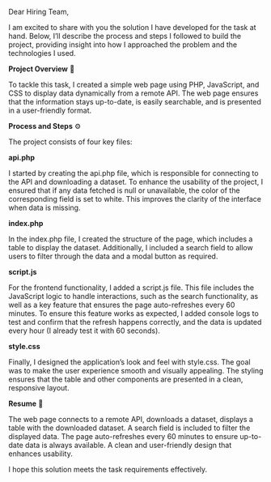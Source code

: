 Dear Hiring Team,

I am excited to share with you the solution I have developed for the task at hand. Below, I’ll describe the process and steps I followed to build the project, providing insight into how I approached the problem and the technologies I used.

**Project Overview** 📂

To tackle this task, I created a simple web page using PHP, JavaScript, and CSS to display data dynamically from a remote API. The web page ensures that the information stays up-to-date, is easily searchable, and is presented in a user-friendly format.

**Process and Steps** ⚙

The project consists of four key files:

**api.php**

I started by creating the api.php file, which is responsible for connecting to the API and downloading a dataset. To enhance the usability of the project, I ensured that if any data fetched is null or unavailable, the color of the corresponding field is set to white. This improves the clarity of the interface when data is missing.

**index.php**

In the index.php file, I created the structure of the page, which includes a table to display the dataset. Additionally, I included a search field to allow users to filter through the data and a modal button as required.

**script.js**

For the frontend functionality, I added a script.js file. This file includes the JavaScript logic to handle interactions, such as the search functionality, as well as a key feature that ensures the page auto-refreshes every 60 minutes. To ensure this feature works as expected, I added console logs to test and confirm that the refresh happens correctly, and the data is updated every hour (I already test it with 60 seconds).

**style.css**

Finally, I designed the application’s look and feel with style.css. The goal was to make the user experience smooth and visually appealing. The styling ensures that the table and other components are presented in a clean, responsive layout.

**Resume** 🌟

The web page connects to a remote API, downloads a dataset, displays a table with the downloaded dataset.
A search field is included to filter the displayed data.
The page auto-refreshes every 60 minutes to ensure up-to-date data is always available.
A clean and user-friendly design that enhances usability.

I hope this solution meets the task requirements effectively.
